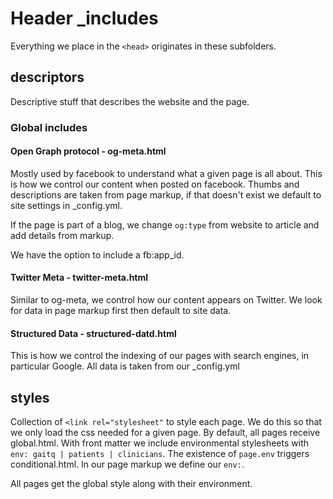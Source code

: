# Header _includes

Everything we place in the `<head>` originates in these subfolders.

## descriptors

Descriptive stuff that describes the website and the page.

### Global includes

#### Open Graph protocol - og-meta.html

Mostly used by facebook to understand what a given page is all about. This is how we control our content when posted on facebook. Thumbs and descriptions are taken from page markup, if that doesn't exist we default to site settings in _config.yml.

If the page is part of a blog, we change `og:type` from website to article and add details from markup.

We have the option to include a fb:app_id.

#### Twitter Meta - twitter-meta.html

Similar to og-meta, we control how our content appears on Twitter. We look for data in page markup first then default to site data.

#### Structured Data - structured-datd.html

This is how we control the indexing of our pages with search engines, in particular Google. All data is taken from our _config.yml

## styles

Collection of `<link rel="stylesheet"` to style each page. We do this so that we only load the css needed for a given page. By default, all pages receive global.html. With front matter we include environmental stylesheets with `env: gaitq | patients | clinicians`. The existence of `page.env` triggers conditional.html. In our page markup we define our `env:`.

All pages get the global style along with their environment.
